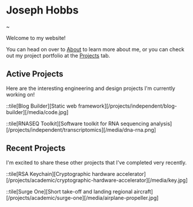 # Joseph Hobbs

~

Welcome to my website!

You can head on over to [About](/about) to learn more about me, or you can check out my project portfolio at the [Projects](/projects) tab.

## Active Projects

Here are the interesting engineering and design projects I'm currently working on!

::tile[Blog Builder][Static web framework][/projects/independent/blog-builder][/media/code.jpg]

::tile[RNASEQ Toolkit][Software toolkit for RNA sequencing analysis][/projects/independent/transcriptomics][/media/dna-rna.png]

## Recent Projects

I'm excited to share these other projects that I've completed very recently.

::tile[RSA Keychain][Cryptographic hardware accelerator][/projects/academic/cryptographic-hardware-accelerator][/media/key.jpg]

::tile[Surge One][Short take-off and landing regional aircraft][/projects/academic/surge-one][/media/airplane-propeller.jpg]